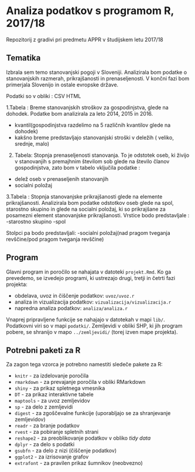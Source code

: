 # Analiza podatkov s programom R, 2017/18

Repozitorij z gradivi pri predmetu APPR v študijskem letu 2017/18

## Tematika

Izbrala sem  temo stanovanjski pogoji v Sloveniji. Analizirala bom podatke o stanovanjskih razmerah, prikrajšanosti in prenaseljenosti. V končni fazi bom primerjala Slovenijo in ostale evropske države.

Podatki so v obliki : 
CSV
HTML

1.Tabela : Breme stanovanjskih stroškov za gospodinjstva, glede na dohodek.
Podatke bom analizirala za leto 2014, 2015 in 2016.
- kvantil(gospodinjstva razdelimo na 5 različnih kvantilov glede na dohodek)
- kakšno breme predstavljajo stanovanjski stroški v deležih ( veliko, srednje, malo) 

2. Tabela: Stopnja prenaseljenosti stanovanja. To je odstotek oseb, ki živijo v stanovanjih s premajhnim številom sob glede na število članov gospodinjstva, zato bom v tabelo vključila podatke :
- delež oseb v prenaseljenih stanovanjih 
- socialni položaj

3.Tabela : Stopnja stanovanjske prikrajšanosti glede na elemente prikrajšanosti. Analizirala bom podatke odstotkov oseb glede na spol, starostno skupino in glede na socialni položaj, ki so prikrajšane za posamezni element stanovanjske prikrajšanosti. 
Vrstice bodo predstavljale : 
-starostno skupino
-spol

Stolpci pa bodo predstavljali:
-socialni položaj(nad pragom tveganja revščine/pod pragom tveganja revščine)


## Program

Glavni program in poročilo se nahajata v datoteki `projekt.Rmd`. Ko ga prevedemo,
se izvedejo programi, ki ustrezajo drugi, tretji in četrti fazi projekta:

* obdelava, uvoz in čiščenje podatkov: `uvoz/uvoz.r`
* analiza in vizualizacija podatkov: `vizualizacija/vizualizacija.r`
* napredna analiza podatkov: `analiza/analiza.r`

Vnaprej pripravljene funkcije se nahajajo v datotekah v mapi `lib/`. Podatkovni
viri so v mapi `podatki/`. Zemljevidi v obliki SHP, ki jih program pobere, se
shranijo v mapo `../zemljevidi/` (torej izven mape projekta).

## Potrebni paketi za R

Za zagon tega vzorca je potrebno namestiti sledeče pakete za R:

* `knitr` - za izdelovanje poročila
* `rmarkdown` - za prevajanje poročila v obliki RMarkdown
* `shiny` - za prikaz spletnega vmesnika
* `DT` - za prikaz interaktivne tabele
* `maptools` - za uvoz zemljevidov
* `sp` - za delo z zemljevidi
* `digest` - za zgoščevalne funkcije (uporabljajo se za shranjevanje zemljevidov)
* `readr` - za branje podatkov
* `rvest` - za pobiranje spletnih strani
* `reshape2` - za preoblikovanje podatkov v obliko *tidy data*
* `dplyr` - za delo s podatki
* `gsubfn` - za delo z nizi (čiščenje podatkov)
* `ggplot2` - za izrisovanje grafov
* `extrafont` - za pravilen prikaz šumnikov (neobvezno)
